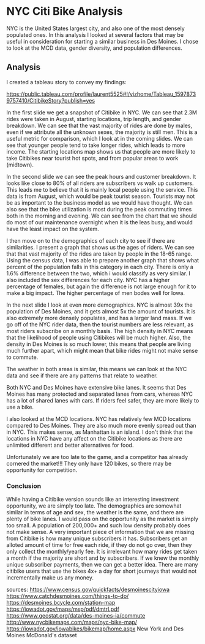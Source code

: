 # NYC Citi Bike Analysis

NYC is the United States largest city, and also one of the most densely populated ones. In this analysis I looked at several factors that may be useful in consideration for starting a similar business in Des Moines. I chose to look at the MCD data, gender diversity, and population differences.

## Analysis

I created a tableau story to convey my findings:

https://public.tableau.com/profile/laurent5525#!/vizhome/Tableau_15978739757410/CitibikeStory?publish=yes

In the first slide we get a snapshot of Citibike in NYC. We can see that 2.3M rides were taken in August, starting locations, trip length, and gender breakdown. We can see that the vast majority of rides are done by males, even if we attribute all the unknown sexes, the majority is still men. This is a useful metric for comparison, which I look at in the coming slides. We can see that younger people tend to take longer rides, which leads to more income. The starting locations map shows us that people are more likely to take Citibikes near tourist hot spots, and from popular areas to work (midtown).

In the second slide we can see the peak hours and customer breakdown. It looks like close to 80% of all riders are subscribers vs walk up customers. This leads me to believe that it is mainly local people using the service. This data is from August, which would be peak tourist season. Tourists may not be as important to the business model as we would have thought. We can also see that the bike utilization is most during the peak commuting times both in the morning and evening. We can see from the chart that we should do most of our maintenance overnight when it is the leas busy, and would have the least impact on the system.

I then move on to the demographics of each city to see if there are similarities. I present a graph that shows us the ages of riders. We can see that that vast majority of the rides are taken by people in the 18-65 range. Using the census data, I was able to prepare another graph that shows what percent of the population falls in this category in each city. There is only a 1.6% difference between the two, which i would classify as very similar. I also included the sex differences for each city. NYC has a higher percentage of females, but again the difference is not large enough for it to make a big impact. The higher percentage of men bodes well for Iowa.

In the next slide I look at even more demographics. NYC is almost 39x the population of Des Moines, and it gets almost 5x the amount of tourists. It is also extremely more densely populates, and has a larger land mass. If we go off of the NYC rider data, then the tourist numbers are less relevant, as most riders subscribe on a monthly basis. The high density in NYC means that the likelihood of people using Citibikes will be much higher. Also, the density in Des Moines is so much lower, this means that people are living much further apart, which might mean that bike rides might not make sense to commute.

The weather in both areas is similar, this means we can look at the NYC data and see if there are any patterns that relate to weather.

Both NYC and Des Moines have extensive bike lanes. It seems that Des Moines has many protected and separated lanes from cars, whereas NYC has a lot of shared lanes with cars. If riders feel safer, they are more likely to use a bike.

I also looked at the MCD locations. NYC has relatively few MCD locations compared to Des Moines. They are also much more evenly spread out than in NYC. This makes sense, as Manhattan is an island. I don't think that the locations in NYC have any affect on the Citibike locations as there are unlimited different and better alternatives for food.

Unfortunately we are too late to the game, and a competitor has already cornered the market!!! They only have 120 bikes, so there may be opportunity for competition.

### Conclusion

While having a Citibike version sounds like an interesting investment opportunity, we are simply too late. The demographics are somewhat similar in terms of age and sex, the weather is the same, and there are plenty of bike lanes. I would pass on the opportunity as the market is simply too small. A population of 200,000+ and such low density probably does not make sense. A very important piece of information that we are missing from Citibike is how many unique subscribers it has. Subscribers get an alloted amount of time for free each ride, if they do not go over, then they only collect the monthly/yearly fee. It is irrelevant how many rides get taken a month if the majority are short and by subscribers. If we knew the monthly unique subscriber payments, then we can get a better idea. There are many citibike users that use the bikes 4x+ a day for short journeys that would not incrementally make us any money.

sources:
https://www.census.gov/quickfacts/desmoinescityiowa
https://www.catchdesmoines.com/things-to-do/
https://desmoines.bcycle.com/station-map
https://iowadot.gov/maps/msp/pdf/dmtrl.pdf
https://www.geostat.org/data/des-moines-ia/commute
http://www.nycbikemaps.com/maps/nyc-bike-map/
https://iowadot.gov/iowabikes/bikemap/home.aspx
New York and Des Moines McDonald's dataset
